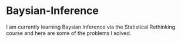 # Baysian-Inference

I am currently learning Baysian Inference via the Statistical Rethinking course and here are some of the problems I solved.
